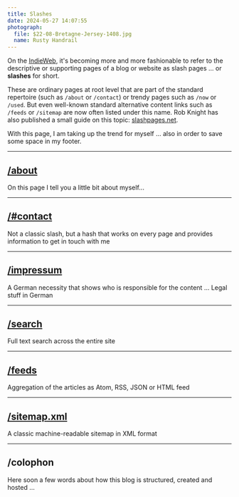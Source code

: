 ```yaml
---
title: Slashes
date: 2024-05-27 14:07:55
photograph:
  file: $22-08-Bretagne-Jersey-1408.jpg
  name: Rusty Handrail
---
```


On the [IndieWeb](https://indieweb.org/), it's becoming more and more fashionable to refer to the descriptive or supporting pages of a blog or website as slash pages ... or **slashes** for short. 

These are ordinary pages at root level that are part of the standard repertoire (such as ``/about`` or ``/contact``) or trendy pages such as ``/now`` or ``/used``. But even well-known standard alternative content links such as ``/feeds`` or ``/sitemap`` are now often listed under this name. Rob Knight has also published a small guide on this topic: [slashpages.net](https://slashpages.net/).

With this page, I am taking up the trend for myself ... also in order to save some space in my footer.

---

## [/about](/about)

On this page I tell you a little bit about myself...

---

## [/#contact](/about/#contact)

Not a classic slash, but a hash that works on every page and provides information to get in touch with me

---

## [/impressum](/impressum)

A German necessity that shows who is responsible for the content ... Legal stuff in German

---

## [/search](/search)

Full text search across the entire site

---

## [/feeds](/feeds)

Aggregation of the articles as Atom, RSS, JSON or HTML feed

---

## [/sitemap.xml](/sitemap.xml)

A classic machine-readable sitemap in XML format

---

## /colophon

Here soon a few words about how this blog is structured, created and hosted ...